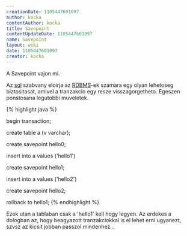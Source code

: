 ```yaml
---
creationDate: 1105447601097 
author: kocka 
contentAuthor: kocka 
title: Savepoint 
contentUpdateDate: 1105447601097 
name: Savepoint 
layout: wiki 
date: 1105447601097 
creator: kocka 
---
```

A Savepoint vajon mi.

Az [sql](SQL.html) szabvany eloirja az [RDBMS](RDBMS.html)-ek szamara egy olyan lehetoseg biztositasat, amivel a tranzakcio egy resze visszagorgetheto. Egeszen ponstosana  legutobbi muveletek.

{% highlight java %}

begin transaction;

create table a (v varchar);

create savepoint hello0;

insert into a values ('hello1')

create savepoint hello1;

insert into a values ('hello2')

create savepoint hello2;

rollback to hello1;
{% endhighlight %}

Ezek utan a tablaban csak a 'hello1' kell hogy legyen. Az erdekes a dologban az, hogy beagyazott tranzakciokkal is el lehet erni ugyanezt, szvsz az kicsit jobban passzol mindenhez...
